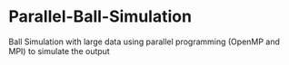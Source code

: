 # Parallel-Ball-Simulation
Ball Simulation with large data using parallel programming (OpenMP and MPI) to simulate the output
